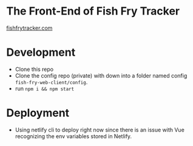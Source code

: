 # The Front-End of Fish Fry Tracker

[fishfrytracker.com](https://www.fishfrytracker.com)

# Development
- Clone this repo
- Clone the config repo (private) with down into a folder named config `fish-fry-web-client/config`.
- run `npm i && npm start`

# Deployment
- Using netlify cli to deploy right now since there is an issue with Vue recognizing the env variables stored in Netlify.
